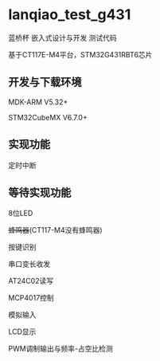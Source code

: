 # lanqiao_test_g431

蓝桥杯 嵌入式设计与开发 测试代码

基于CT117E-M4平台，STM32G431RBT6芯片

## 开发与下载环境

MDK-ARM V5.32+

STM32CubeMX V6.7.0+

## 实现功能

定时中断

## 等待实现功能

8位LED

~~蜂鸣器~~(CT117-M4没有蜂鸣器)

按键识别

串口变长收发

AT24C02读写

MCP4017控制

模拟输入

LCD显示

PWM调制输出与频率-占空比检测
